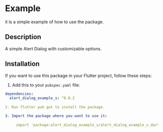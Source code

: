 # Example
it is a simple example of how to use the package.

## Description

A simple Alert Dialog with customizable options.

## Installation

If you want to use this package in your Flutter project, follow these steps:

1. Add this to your `pubspec.yaml` file:

```yaml
dependencies:
  alert_dialog_example_s: ^0.0.2 
  
2. Run flutter pub get to install the package.

3. Import the package where you want to use it:
     
     import 'package:alert_dialog_example_s/alert_dialog_example_s.dart';